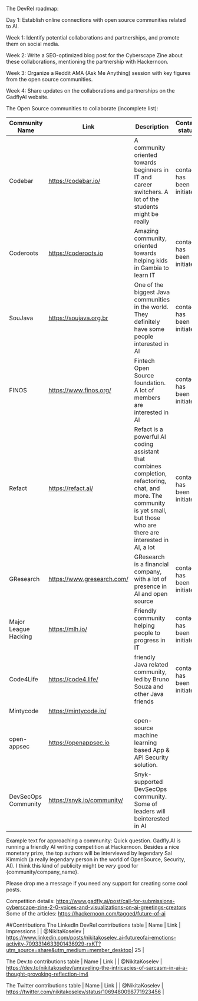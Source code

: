 The DevRel roadmap:

Day 1: Establish online connections with open source communities related to AI.

Week 1: Identify potential collaborations and partnerships, and promote them on social media.

Week 2: Write a SEO-optimized blog post for the Cyberscape Zine about these collaborations, mentioning the partnership with Hackernoon.

Week 3: Organize a Reddit AMA (Ask Me Anything) session with key figures from the open source communities.

Week 4: Share updates on the collaborations and partnerships on the GadflyAI website.

The Open Source communities to collaborate (incomplete list):

| Community Name       | Link                    | Description                                                                                                                                                                      | Contact status             |
|----------------------|-------------------------|----------------------------------------------------------------------------------------------------------------------------------------------------------------------------------|----------------------------|
| Codebar              | https://codebar.io/     | A community oriented towards beginners in IT and career switchers. A lot of the students might be really                                                                         | contact has been initiated |
| Coderoots            | https://coderoots.io    | Amazing community, oriented towards helping kids in Gambia to learn IT                                                                                                           | contact has been initiated |
| SouJava              | https://soujava.org.br  | One of the biggest Java communities in the world. They definitely have some people interested in AI                                                                              | contact has been initiated |
| FINOS                | https://www.finos.org/  | Fintech Open Source foundation. A lot of members are interested in AI                                                                                                            | contact has been initiated |
| Refact               | https://refact.ai/      | Refact is a powerful AI coding assistant that combines completion, refactoring, chat,  and more. The community is yet small, but those who are there are interested in AI, a lot | contact has been initiated |
| GResearch            | https://www.gresearch.com/ | GResearch is a financial company, with a lot of presence in AI and open source                                                                                                   | contact has been initiated |
| Major League Hacking | https://mlh.io/         | Friendly community helping people to progress in IT                            | contact has been initiated |
| Code4Life | https://code4.life/     | friendly Java related community, led by Bruno Souza and other Java friends | contact has been initiated |
| Mintycode | https://mintycode.io/   | | 
| open-appsec          | https://openappsec.io   | open-source machine learning based App & API Security solution. || 
| DevSecOps Community  | https://snyk.io/community/ | Snyk-supported DevSecOps community. Some of leaders will beinterested in AI | |

Example text for approaching a community:
Quick question. Gadfly.AI is running a friendly AI writing competition at Hackernoon.
Besides a nice monetary prize, the top authors will be interviewed by legendary Sal Kimmich (a really legendary person in the world of OpenSource, Security, AI).
I think this kind of publicity might be _very_ good for {community/company_name}.

Please drop me a message if you need any support for creating some cool posts.

Competition details: https://www.gadfly.ai/post/call-for-submissions-cyberscape-zine-2-0-voices-and-visualizations-on-ai-greetings-creators
Some of the articles: https://hackernoon.com/tagged/future-of-ai


##Contributions
The LinkedIn DevRel contributions table
| Name | Link | Impressions |
| @NikitaKoselev | https://www.linkedin.com/posts/nikitakoselev_ai-futureofai-emotions-activity-7093314633901436929-rxKT?utm_source=share&utm_medium=member_desktop| 25 |

The Dev.to contributions table
| Name | Link |
| @NikitaKoselev | https://dev.to/nikitakoselev/unraveling-the-intricacies-of-sarcasm-in-ai-a-thought-provoking-reflection-im4

The Twitter contributions table
| Name | Link |
| @NikitaKoselev | https://twitter.com/nikitakoselev/status/1069480098771923456 |

